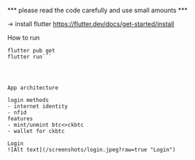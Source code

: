 
*** please read the code carefully and use small amounts ***

-> install flutter
   https://flutter.dev/docs/get-started/install


How to run
   ```git clone https://github.com/s1dc0des/arth_app.git
   flutter pub get
   flutter run```




App architecture

login methods
   - internet identity
   - nfid
features
   - mint/unmint btc<>ckbtc
   - wallet for ckbtc

Login
![Alt text](/screenshots/login.jpeg?raw=true "Login")